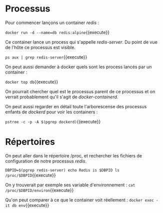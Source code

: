 # Processus

Pour commencer lançons un container _redis_ :

`docker run -d --name=db redis:alpine`{{execute}}

Ce container lance un process qui s'appelle _redis-server_. Du point de vue de l'hôte ce processus est visible.

`ps aux | grep redis-server`{{execute}}

On peut aussi demander à docker quels sont les process lancés par un container : 

`docker top db`{{execute}}

On pourrait chercher quel est le processus parent de ce processus et on verrait probablement qu'il s'agit de _docker-containerd_.

On peut aussi regarder en détail toute l'arborescense des processus enfants de _dockerd_ pour voir les containers :

`pstree -c -p -A $(pgrep dockerd)`{{execute}}

# Répertoires

On peut aller dans le répertoire /proc, et rechercher les fichiers de configuration de notre processus _redis_.

`DBPID=$(pgrep redis-server)
echo Redis is $DBPID
ls /proc/$DBPID`{{execute}}

On y trouverait par exemple ses variable d'environnement :
`cat /proc/$DBPID/environ`{{execute}}

Qu'on peut comparer à ce que le container voit réellement :
`docker exec -it db env`{{execute}}

